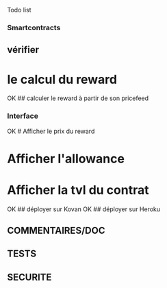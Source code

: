 Todo list


### Smartcontracts

## vérifier

# le calcul du reward


OK ## calculer le reward à partir de son pricefeed


### Interface

OK # Afficher le prix du reward
# Afficher l'allowance
# Afficher la tvl du contrat


OK ## déployer sur Kovan 
OK ## déployer sur Heroku 

## COMMENTAIRES/DOC

## TESTS

## SECURITE